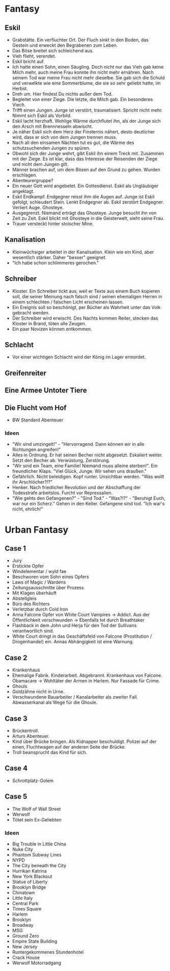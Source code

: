 # Fantasy

## Eskil

- Grabstätte. Ein verfluchter Ort. Der Fluch sinkt in den Boden, das Gestein und erweckt den Begrabenen zum Leben.
- Das Böse breitet sich schleichend aus.
- Vieh flieht, verendet.
- Eskil bricht auf.
- Ich hatte einen Sohn, einen Säugling. Doch nicht nur das Vieh gab keine Milch mehr, auch meine Frau konnte ihn nicht mehr ernähren. Nach seinem Tod war meine Frau nicht mehr dieselbe. Sie gab sich die Schuld und verwelkte wie eine Sommerblume, die sie so sehr geliebt hatte, im Herbst.
- Dreh um. Hier findest Du nichts außer dem Tod.
- Begleitet von einer Ziege. Die letzte, die Milch gab. Ein besonderes Viech.
- Trifft einen Jungen. Junge ist verstört, traumatisiert. Spricht nicht mehr. Nimmt sich Eskil als Vorbild.
- Eskil lacht herzhaft. Wohlige Wärme durchflutet ihn, als der Junge sich den Arsch mit Brennnesseln abwischt.
- Je näher Eskil sich dem Herz der Finsternis nähert, desto deutlicher wird, dass er sich von dem Jungen trennen muss.
- Nach all den einsamen Nächten tut es gut, die Wärme des schutzsuchenden Jungen zu spüren.
- Obwohl sich der Junge wehrt, gibt Eskil ihn einem Treck mit. Zusammen mit der Ziege. Es ist klar, dass das Interesse der Reisenden der Ziege und nicht dem Jungen gilt.
- Männer brachen auf, um dem Bösen auf den Grund zu gehen. Wurden erschlagen.
- Abenteurergruppe?
- Ein neuer Gott wird angebetet. Ein Gottesdienst. Eskil als Ungläubiger angeklagt.
- Eskil Endkampf. Endgegner reisst ihm die Augen auf. Junge ist Eskil gefolgt, schleudert Stein. Lenkt Endgegner ab. Eskil zerstört Endgegner. Verliert Auge. Ghosteye.
- Ausgegrenzt. Niemand erträgt das Ghosteye. Junge besucht ihn von Zeit zu Zeit. Eskil blickt mit Ghosteye in die Geisterwelt, sieht seine Frau.
- Trauer versteckt hinter stoischer Mine.

## Kanalisation

- Kleinwüchsiger arbeitet in der Kanalisation. Klein wie ein Kind, aber wesentlich stärker. Daher "besser" geeignet.
- "Ich habe schon schlimmeres gerochen."

## Schreiber

- Kloster. Ein Schreiber tickt aus, weil er Texte aus einem Buch kopieren soll, die seiner Meinung nach falsch sind / seinen ehemaligen Herren in einem schlechten / falschen Licht erscheinen lassen.
- Ein Ereignis soll so beschönigt, per Bücher als Wahrheit unter das Volk gebracht werden.
- Der Schreiber wird erwischt. Des Nachts kommen Reiter, stecken das Kloster in Brand, töten alle Zeugen. 
- Ein paar Novizen können entkommen.

## Schlacht

- Vor einer wichtigen Schlacht wird der König im Lager ermordet.

## Greifenreiter

## Eine Armee Untoter Tiere

## Die Flucht vom Hof

- BW Standard Abenteuer

### Ideen

- "Wir sind umzingelt!" - "Hervorragend. Dann können wir in alle Richtungen angreifen!"
- Alles in Ordnung. Er hat seinen Becher nicht abgesetzt. Eskaliert weiter. Setzt den Becher ab. Verwüstung, Zerstörung.
- "Wir sind ein Team, eine Familie! Niemand muss alleine sterben!". Ein freundlicher Klaps. "Viel Glück, Junge. Wir sehen uns draußen."
- Gefährlich. Nicht beleidigen. Kopf runter. Unsichtbar werden. "Was wollt ihr Arschlöcher?!?"
- Henker. Nach friedlicher Revolution und der Abschaffung der Todesstrafe arbeitslos. Furcht vor Repressalien. 
- "Wie gehts den Gefangenen?" - "Sind Tod." - "Was?!?" - "Beruhigt Euch, war nur ein Scherz." Gehen in den Keller. Gefangene sind tod. "Ich war's nicht, ehrlich!"


# Urban Fantasy

## Case 1

- Jury
- Erstickte Opfer
- Windelementar / wyld fae
- Beschworen vom Sohn eines Opfers
- Laws of Magic / Wardens
- Zeitungsausschnitte über Prozess
- Mit Klagen überhäuft
- Abstellgleis
- Büro des Richters
- Verletzbar durch Cold Iron
- Anna Falcone Opfer von White Court Vampires -> Addict. Aus der Öffentlichkeit verschwunden -> Ebenfalls tot durch Breathtaker
- Flashback in dem John und Herja für den Tod der Sullivans verantwortlich sind. 
- White Court dringt in das Geschäftsfeld von Falcone (Prostitution / Drogenhandel) ein. Annas Abhängigkeit ist eine Warnung.

## Case 2

- Krankenhaus
- Ehemalige Fabrik. Kinderarbeit. Abgebrannt. Krankenhaus von Falcone. Obamacare -> Wohltäter der Armen in Harlem. Nur Fassade für Crime.
- Ghouls
- Goldzähne nicht in Urne.
- Verschwundene Bauarbeiter / Kanalarbeiter als zweiter Fall. Abwasserkanal als Wege für die Ghoule.

## Case 3

- Brückentroll.
- Arturs Abenteuer.
- Kind über Brücke bringen. Als Kidnapper beschuldigt. Polizei auf der einen, Fluchtwagen auf der anderen Seite der Brücke.
- Troll beansprucht das Kind für sich.

## Case 4

- Schrottplatz-Golem

## Case 5

- The Wolf of Wall Street
- Werwolf
- Tötet sein Ex-Geliebten

### Ideen

- Big Trouble in Little China
- Nuke City
- Phantom Subway Lines
- NYPD
- The City beneath the City
- Hurrikan Katrina
- New York Blackout
- Statue of Liberty
- Brooklyn Bridge
- Chinatown
- Little Italy
- Central Park
- Times Square
- Harlem
- Brooklyn
- Broadway
- MSG
- Ground Zero
- Empire State Building
- New Jersey
- Runtergekommenes Stundenhotel
- Crack House
- Werwolf Motorradgang